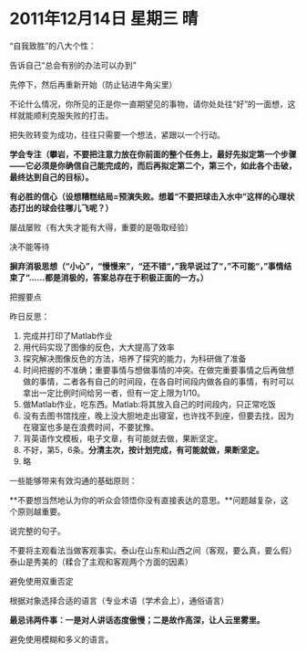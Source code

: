 # 2011年12月14日 星期三 晴

“自我致胜”的八大个性：

告诉自己“总会有别的办法可以办到”

先停下，然后再重新开始（防止钻进牛角尖里）

不论什么情况，你所见的正是你一直期望见的事物，请你处处往“好”的一面想，这样就能顺利克服失败的打击。

把失败转变为成功，往往只需要一个想法，紧跟以一个行动。

**学会专注（攀岩，不要把注意力放在你前面的整个任务上，最好先拟定第一个步骤——它必须是你确信自己能完成的，而后再拟定第二个，第三个，如此各个击破，最终达到自己的目标）。**

**有必胜的信心（设想糟糕结局=预演失败。想着“不要把球击入水中”这样的心理状态打出的球会往哪儿飞呢？）**

屡战屡败（有大失才能有大得，重要的是吸取经验）

决不能等待

**摒弃消极思想（“小心”，“慢慢来”，“还不错“，”我早说过了“，”不可能“，”事情结束了“……都是消极的，答案总存在于积极正面的一方。）**

把握要点



昨日反思：

1. 完成并打印了Matlab作业
2. 用代码实现了图像的反色，大大提高了效率
3. 探究解决图像反色的方法，培养了探究的能力，为科研做了准备
4. 时间把握的不准确；重要事情与想做事情的冲突。在做完重要事情之后再做想做的事情，二者各有自己的时间段，在各自时间段内做各自的事情，有时可以拿出一定比例时间给另一者，但有一定上限为1/10。
5. 做Matlab作业，吃东西。Matlab:将其放入自己的时间段内，只正常吃饭
6. 没有去图书馆找座，晚上没大胆地走出寝室，也许找不到座，但要去找，因为在寝室也多是在浪费时间，不要犹豫。
7. 背英语作文模板，电子文章，有可能就去做，果断坚定。
8. 不好，第5，6条。**分清主次，按计划完成，有可能就做，果断坚定。**
9. 略



一些能够带来有效沟通的基础原则：

**不要想当然地认为你的听众会领悟你没有直接表达的意思。**问题越复杂，这个原则越重要。

说完整的句子。

不要将主观看法当做客观事实。泰山在山东和山西之间（客观，要么真，要么假）泰山是秀美的（糅合了主观和客观两个方面的因素）

避免使用双重否定

根据对象选择合适的语言（专业术语（学术会上），通俗语言）

**最忌讳两件事：一是对人讲话态度傲慢；二是故作高深，让人云里雾里。**

避免使用模糊和多义的语言。

